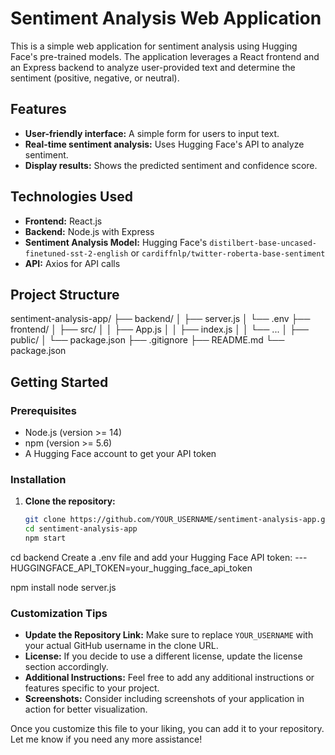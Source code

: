 # Sentiment Analysis Web Application

This is a simple web application for sentiment analysis using Hugging Face's pre-trained models. The application leverages a React frontend and an Express backend to analyze user-provided text and determine the sentiment (positive, negative, or neutral).

## Features

- **User-friendly interface:** A simple form for users to input text.
- **Real-time sentiment analysis:** Uses Hugging Face's API to analyze sentiment.
- **Display results:** Shows the predicted sentiment and confidence score.

## Technologies Used

- **Frontend:** React.js
- **Backend:** Node.js with Express
- **Sentiment Analysis Model:** Hugging Face's `distilbert-base-uncased-finetuned-sst-2-english` or `cardiffnlp/twitter-roberta-base-sentiment`
- **API:** Axios for API calls

## Project Structure

sentiment-analysis-app/ ├── backend/ │ ├── server.js │ └── .env ├── frontend/ │ ├── src/ │ │ ├── App.js │ │ ├── index.js │ │ └── ... │ ├── public/ │ └── package.json ├── .gitignore ├── README.md └── package.json


## Getting Started

### Prerequisites

- Node.js (version >= 14)
- npm (version >= 5.6)
- A Hugging Face account to get your API token

### Installation

1. **Clone the repository:**

   ```bash
   git clone https://github.com/YOUR_USERNAME/sentiment-analysis-app.git
   cd sentiment-analysis-app
   npm start
   
cd backend
Create a .env file and add your Hugging Face API token:
---HUGGINGFACE_API_TOKEN=your_hugging_face_api_token

npm install
node server.js


### Customization Tips

- **Update the Repository Link:** Make sure to replace `YOUR_USERNAME` with your actual GitHub username in the clone URL.
- **License:** If you decide to use a different license, update the license section accordingly.
- **Additional Instructions:** Feel free to add any additional instructions or features specific to your project.
- **Screenshots:** Consider including screenshots of your application in action for better visualization.

Once you customize this file to your liking, you can add it to your repository. Let me know if you need any more assistance!

